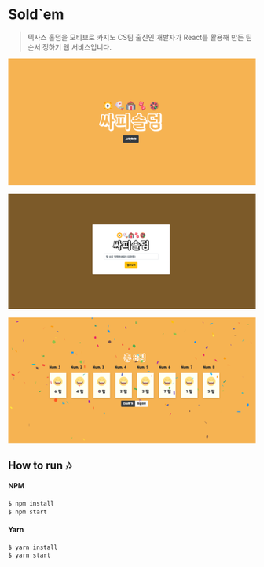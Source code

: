 # Sold`em

> 텍사스 홀덤을 모티브로 카지노 CS팀 출신인 개발자가 React를 활용해 만든 팀 순서 정하기 웹 서비스입니다. 

![image-20210121195743204](README.assets/image-20210121195743204.png)

![image-20210121195757262](README.assets/image-20210121195757262.png)

![image-20210121195818083](README.assets/image-20210121195818083.png)



## How to run :notes:

#### NPM

```bash
$ npm install
$ npm start
```

#### Yarn

```bash
$ yarn install
$ yarn start
```

